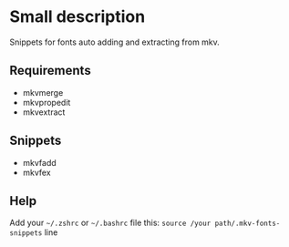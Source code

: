 # Small description
Snippets for fonts auto adding and extracting from mkv.

## Requirements
- mkvmerge
- mkvpropedit
- mkvextract

## Snippets
- mkvfadd
- mkvfex


## Help
Add your `~/.zshrc` or `~/.bashrc` file this: `source /your path/.mkv-fonts-snippets` line

